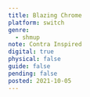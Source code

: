 ```yaml
---
title: Blazing Chrome
platform: switch
genre:
  - shmup
note: Contra Inspired
digital: true
physical: false
guide: false
pending: false
posted: 2021-10-05
---
```

